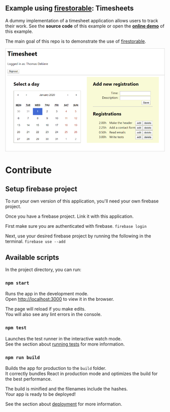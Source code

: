 ## Example using [firestorable](https://github.com/thdk/firestorable): Timesheets

A dummy implementation of a timesheet application allows users to track their work. See the **source code** of this example or open the [**online demo**](https://firestorable-tests-267ac.firebaseapp.com/) of this example.

The main goal of this repo is to demonstrate the use of [firestorable](https://github.com/thdk/firestorable).

![screensot](images/screenshot.png)

# Contribute

## Setup firebase project
To run your own version of this application, you'll need your own firebase project.

Once you have a firebase project. Link it with this application.

First make sure you are authenticated with firebase.
`firebase login`

Next, use your desired firebase project by running the following in the terminal.
`firebase use --add`

## Available scripts

In the project directory, you can run:

### `npm start`

Runs the app in the development mode.<br />
Open [http://localhost:3000](http://localhost:3000) to view it in the browser.

The page will reload if you make edits.<br />
You will also see any lint errors in the console.

### `npm test`

Launches the test runner in the interactive watch mode.<br />
See the section about [running tests](https://facebook.github.io/create-react-app/docs/running-tests) for more information.

### `npm run build`

Builds the app for production to the `build` folder.<br />
It correctly bundles React in production mode and optimizes the build for the best performance.

The build is minified and the filenames include the hashes.<br />
Your app is ready to be deployed!

See the section about [deployment](https://facebook.github.io/create-react-app/docs/deployment) for more information.

